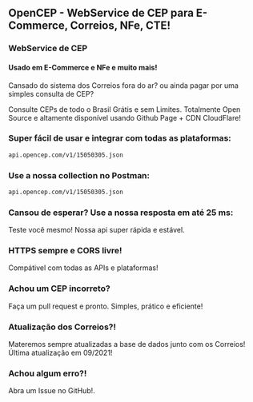 ## OpenCEP - WebService de CEP para E-Commerce, Correios, NFe, CTE!
###  WebService de CEP
####  Usado em E-Commerce e NFe e muito mais!

Cansado do sistema dos Correios fora do ar? ou ainda pagar por uma simples consulta de CEP?

Consulte CEPs de todo o Brasil Grátis e sem Limites. Totalmente Open Source e altamente disponível usando Github Page + CDN CloudFlare!

### Super fácil de usar e integrar com todas as plataformas:

```markdown
api.opencep.com/v1/15050305.json
```

### Use a nossa collection no Postman:

```markdown
api.opencep.com/v1/15050305.json
```

### Cansou de esperar? Use a nossa resposta em até 25 ms:

Teste você mesmo! Nossa api super rápida e estável.


### HTTPS sempre e CORS livre!

Compátivel com todas as APIs e plataformas!

### Achou um CEP incorreto?

Faça um pull request e pronto. Simples, prático e eficiente!

### Atualização dos Correios?!

Materemos sempre atualizadas a base de dados junto com os Correios!
Última atualização em 09/2021!

### Achou algum erro?!

Abra um Issue no GitHub!.
